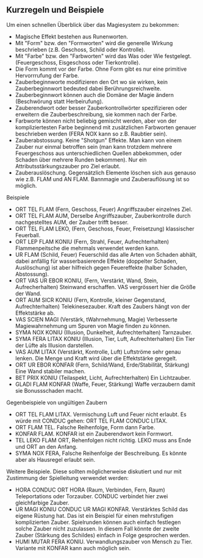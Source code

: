 ## Kurzregeln und Beispiele

Um einen schnellen Überblick über das Magiesystem zu bekommen:

* Magische Effekt bestehen aus Runenworten.
* Mit "Form" bzw. den "Formworten" wird die generelle Wirkung beschrieben (z.B. Geschoss, Schild oder Kontrolle).
* Mit "Farbe" bzw. den "Farbworten" wird das Was oder Wie festgelegt. (Feuergeschoss, Eisgeschoss oder Tierkontrolle).
* Die Form kommt vor der Farbe. Ohne Form gibt es nur eine primitive Hervorrrufung der Farbe.
* Zauberbeginnworte modifizieren den Ort wo sie wirken, kein Zauberbeginnwort bedeuted dabei Berührungsreichweite.
* Zauberbeginnwort können auch die Domäne der Magie ändern (Beschwörung statt Herbeirufung).
* Zauberendwort oder besser Zauberkontrollwörter spezifizieren oder erweitern die Zauberbeschreibung, sie kommen nach
der Farbe.
* Farbworte können nicht beliebig gemischt werden, aber von der kompliziertesten Farbe beginnend mit zusätzlichen
Farbworten genauer beschrieben werden (FERA NOX kann so z.B. Raubtier sein).
* Zauberabstossung. Keine "Shotgun" Effekte. Man kann von einem Zauber nur einmal betroffen sein (man kann trotzdem
mehrere Feuergeschoss aus unterschiedlichen Quellen abbekommen, oder Schaden über mehrere Runden bekommen). Nur ein
Attributsstärkungszauber pro Ziel erlaubt.
* Zauberauslöschung. Gegensätzlich Elemente löschen sich aus genauso wie z.B. FLAM und AN FLAM. Bannmagie und
Zauberauflösung ist so möglich.

Beispiele

* ORT TEL FLAM (Fern, Geschoss, Feuer) Angriffszauber einzelnes Ziel.
* ORT TEL FLAM AUM, Derselbe Angriffszauber, Zauberkontrolle durch nachgestelltes AUM, der Zauber trifft besser.
* ORT TEL FLAM LEKO, (Fern, Geschoss, Feuer, Freisetzung) klassischer Feuerball.
* ORT LEP FLAM KONIU (Fern, Strahl, Feuer, Aufrechterhalten) Flammenpeitsche die mehrmals verwendet werden kann.
* UR FLAM (Schild, Feuer) Feuerschild das alle Arten von Schaden abhält, dabei anfällig für wasserbasierende Effekte
(doppelter Schaden, Auslöschung) ist aber hilfreich gegen Feuereffekte (halber Schaden, Abstossung).
* ORT VAS UR EBOR KONIU, (Fern, Verstärkt, Wand, Stein, Aufrecherhalten) Steinwand erschaffen. VAS vergrössert hier
die Größe der Wand.
* ORT AUM SICR KONIU (Fern, Kontrolle, kleiner Gegenstand, Aufrechterhalten) Telekinesezauber. Kraft des Zaubers
hängt von der Effektstärke ab.
* VAS SCIEN MAGI (Verstärk, tWahrnehmung, Magie) Verbesserte Magiewahrnehmung um Spuren von Magie finden zu können.
* SYMA NOX KONIU (Illusion, Dunkelheit, Aufrechterhalten) Tarnzauber.
* SYMA FERA LITAX KONIU (Illusion, Tier, Luft, Aufrechterhalten) Ein Tier der Lüfte als Illusion darstellen.
* VAS AUM LITAX (Verstärkt, Kontrolle, Luft) Luftströme sehr genau lenken. Die Menge und Kraft wird über die
Effektstärke geregelt.
* ORT UR EBOR KONFAR (Fern, Schild/Wand, Erde/Stabilität, Stärkung) Eine Wand stabiler machen.
* BET PRIX KONIU (Teilaspekt, Licht, Aufrechterhalten) Ein Lichtzauber.
* GLADI FLAM KONFAR (Waffe, Feuer, Stärkung) Waffe verzaubern damit sie Bonussschaden macht.

Gegenbeispiele von ungültigen Zaubern

* ORT TEL FLAM LITAX. Vermischung Luft und Feuer nicht erlaubt. Es würde mit CONDUC gehen: ORT TEL FLAM CONDUC LITAX.
* ORT FLAM TEL. Falsche Reihenfolge, Form dann Farbe.
* KONFAR FLAM. KONFAR ist ein Zauberendwort kein Formwort.
* TEL LEKO FLAM ORT, Rehenfolgen nicht richtig. LEKO muss ans Ende und ORT an den Anfang.
* SYMA NOX FERA, Falsche Reihenfolge der Beschreibung. Es könnte aber als Hausregel erlaubt sein.

Weitere Beispiele. Diese sollten möglicherweise diskutiert und nur mit Zustimmung der Spielleitung verwendet werden:

* HORA CONDUC ORT HORA (Raum, Verbinden, Fern, Raum) Teleportations oder Torzauber. CONDUC verbindet hier zwei
gleichfarbige Zauber.
* UR MAGI KONIU CONDUC UR MAGI KONFAR. Verstärktes Schild das eigene Rüstung hat. Das ist ein Beispiel für einen
mehrstufigen komplizierten Zauber. Spielrunden können auch einfach festlegen solche Zauber nicht zuzulassen. In
diesem Fall könnte der zweite Zauber (Stärkung des Schildes) einfach in Folge gesprochen werden.
* HUMI MUTAR FERA KONIU. Verwandlungszauber von Mensch zu Tier. Variante mit KONFAR kann auch möglich sein.
